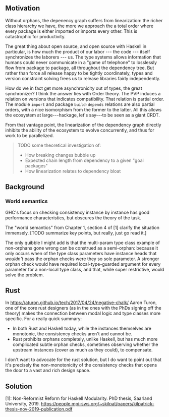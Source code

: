 ## Motivation

Without orphans, the depenency graph suffers from linearization: the richer class hierarchy we have, the more we approach the a total order where every package is either imported or imports every other. This is catastrophic for productivity. 

The great thing about open source, and open source with Haskell in particular, is how much the product of our labor --- the code --- itself synchronizes the laborers --- us. The type systems allows information that humans could never communicate in a "game of telephone" to losslessly flow from package to package, all throughout the dependency tree. But rather than force all release happy to be tightly coordinately, types and version constraint solving frees us to release libraries fairly independently.

How do we in fact get more asynchronicity out of types, the great synchronizer? I think the answer lies with Order theory. The PVP induces a relation on versions that indicates compatibility. That relation is partial order. The module `import` and package `build-depends` relations are also partial orders, with a nice isomorphism from the former to the latter. All this allows the ecosystem at large---hackage, let's say---to be seen as a giant CRDT.

From that vantage point, the linearization of the dependency graph directly inhibits the ability of the ecosystem to evolve concurrently, and thus for work to be parallelized.

> TODO some theoretical investigation of:
> - How breaking changes bubble up
> - Expected chain length from dependency to a given "goal packages"
> - How linearization relates to dependency bloat

## Background

### World semantics

GHC's focus on checking consistency instance by instance has good performance characteristics, but obscures the theory of the task.

The "world semantics" from Chapter 1, section 4 of [1] clarify the situation immensely. [TODO summarize key points, but really, just go read it.]

The only quibble I might add is that the multi-param type class example of non-orphans gone wrong can be construed as a semi-orphan: because it only occurs when of the type class parameters have instance heads that *wouldn't* pass the orphan checks were they so sole parameter. A stronger orphan check would have required local-type-guarded argument for every parameter for a non-local type class, and that, while super restrictive, would solve the problem.

## Rust

In https://aturon.github.io/tech/2017/04/24/negative-chalk/ Aaron Turon, one of the core rust designers (as in the ones with the PhDs signing off the theory) makes the connection between modal logic and type classes more specific. For a really quick summary:

- In both Rust and Haskell today, while the instances themselves are monotonic, the consistency checks aren't and cannot be.
- Rust prohibits orphans completely, unlike Haskell, but has much more complicated subtle orphan checks, sometimes observing whether the upstream instances (cover as much as they could), to compensate.

I don't want to advocate for the rust solution, but I do want to point out that it's precisely the non-monotonicity of the consistency checks that opens the door to a vast and rich design space. 

## Solution


[1]: Non-Reformist Reform for Haskell Modularity. PhD thesis, Saarland University, 2019. https://people.mpi-sws.org/~skilpat/papers/kilpatrick-thesis-nov-2019-publication.pdf